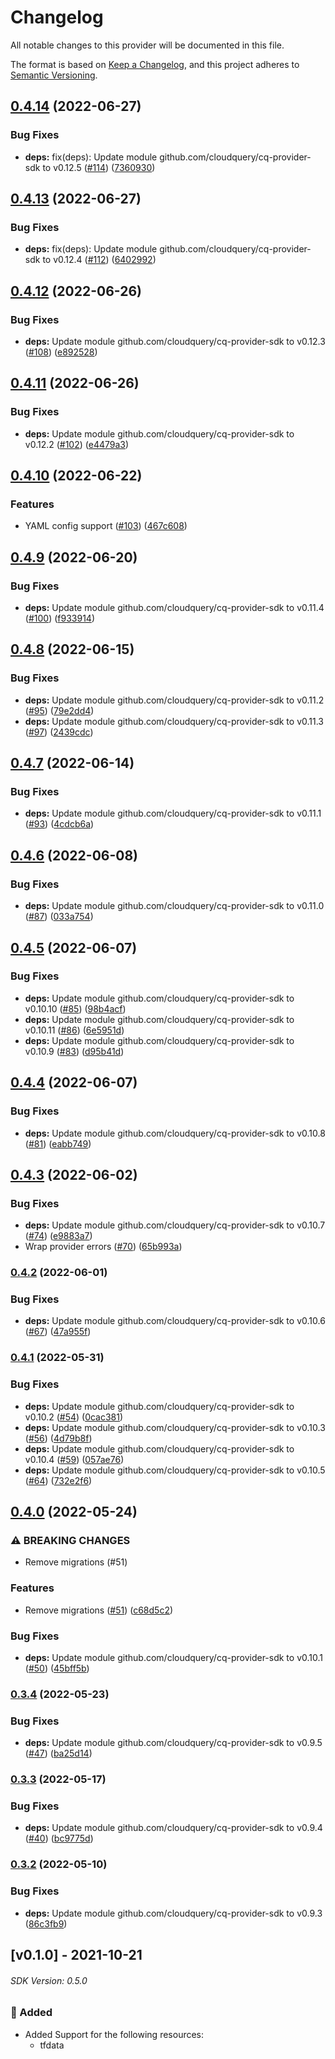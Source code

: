 # Changelog

All notable changes to this provider will be documented in this file.

The format is based on [Keep a Changelog](https://keepachangelog.com/en/1.0.0/),
and this project adheres to [Semantic Versioning](https://semver.org/spec/v2.0.0.html).

## [0.4.14](https://github.com/cloudquery/cq-provider-terraform/compare/v0.4.13...v0.4.14) (2022-06-27)


### Bug Fixes

* **deps:** fix(deps): Update module github.com/cloudquery/cq-provider-sdk to v0.12.5 ([#114](https://github.com/cloudquery/cq-provider-terraform/issues/114)) ([7360930](https://github.com/cloudquery/cq-provider-terraform/commit/7360930e9a992b863344aa03fc75cd24a4e55599))

## [0.4.13](https://github.com/cloudquery/cq-provider-terraform/compare/v0.4.12...v0.4.13) (2022-06-27)


### Bug Fixes

* **deps:** fix(deps): Update module github.com/cloudquery/cq-provider-sdk to v0.12.4 ([#112](https://github.com/cloudquery/cq-provider-terraform/issues/112)) ([6402992](https://github.com/cloudquery/cq-provider-terraform/commit/64029923f5d5208dd467872da7d9292ced17bc00))

## [0.4.12](https://github.com/cloudquery/cq-provider-terraform/compare/v0.4.11...v0.4.12) (2022-06-26)


### Bug Fixes

* **deps:** Update module github.com/cloudquery/cq-provider-sdk to v0.12.3 ([#108](https://github.com/cloudquery/cq-provider-terraform/issues/108)) ([e892528](https://github.com/cloudquery/cq-provider-terraform/commit/e892528a8a49e3816ac91f38093277168569b705))

## [0.4.11](https://github.com/cloudquery/cq-provider-terraform/compare/v0.4.10...v0.4.11) (2022-06-26)


### Bug Fixes

* **deps:** Update module github.com/cloudquery/cq-provider-sdk to v0.12.2 ([#102](https://github.com/cloudquery/cq-provider-terraform/issues/102)) ([e4479a3](https://github.com/cloudquery/cq-provider-terraform/commit/e4479a37316c4e95d3d68972c25195e5e6c0668b))

## [0.4.10](https://github.com/cloudquery/cq-provider-terraform/compare/v0.4.9...v0.4.10) (2022-06-22)


### Features

* YAML config support ([#103](https://github.com/cloudquery/cq-provider-terraform/issues/103)) ([467c608](https://github.com/cloudquery/cq-provider-terraform/commit/467c608aa6362b6ea87c1d8331579ee4919911f6))

## [0.4.9](https://github.com/cloudquery/cq-provider-terraform/compare/v0.4.8...v0.4.9) (2022-06-20)


### Bug Fixes

* **deps:** Update module github.com/cloudquery/cq-provider-sdk to v0.11.4 ([#100](https://github.com/cloudquery/cq-provider-terraform/issues/100)) ([f933914](https://github.com/cloudquery/cq-provider-terraform/commit/f933914578bc5f6da6311b306e8532b653f16745))

## [0.4.8](https://github.com/cloudquery/cq-provider-terraform/compare/v0.4.7...v0.4.8) (2022-06-15)


### Bug Fixes

* **deps:** Update module github.com/cloudquery/cq-provider-sdk to v0.11.2 ([#95](https://github.com/cloudquery/cq-provider-terraform/issues/95)) ([79e2dd4](https://github.com/cloudquery/cq-provider-terraform/commit/79e2dd4e633be15bd09907d96330ecacda801ba2))
* **deps:** Update module github.com/cloudquery/cq-provider-sdk to v0.11.3 ([#97](https://github.com/cloudquery/cq-provider-terraform/issues/97)) ([2439cdc](https://github.com/cloudquery/cq-provider-terraform/commit/2439cdc7e33d020474778b98c67426d2006e28af))

## [0.4.7](https://github.com/cloudquery/cq-provider-terraform/compare/v0.4.6...v0.4.7) (2022-06-14)


### Bug Fixes

* **deps:** Update module github.com/cloudquery/cq-provider-sdk to v0.11.1 ([#93](https://github.com/cloudquery/cq-provider-terraform/issues/93)) ([4cdcb6a](https://github.com/cloudquery/cq-provider-terraform/commit/4cdcb6a060194e1eab21160a6b4e3704e7321126))

## [0.4.6](https://github.com/cloudquery/cq-provider-terraform/compare/v0.4.5...v0.4.6) (2022-06-08)


### Bug Fixes

* **deps:** Update module github.com/cloudquery/cq-provider-sdk to v0.11.0 ([#87](https://github.com/cloudquery/cq-provider-terraform/issues/87)) ([033a754](https://github.com/cloudquery/cq-provider-terraform/commit/033a7541135081363619fad20cfd7c8f76a6c6ae))

## [0.4.5](https://github.com/cloudquery/cq-provider-terraform/compare/v0.4.4...v0.4.5) (2022-06-07)


### Bug Fixes

* **deps:** Update module github.com/cloudquery/cq-provider-sdk to v0.10.10 ([#85](https://github.com/cloudquery/cq-provider-terraform/issues/85)) ([98b4acf](https://github.com/cloudquery/cq-provider-terraform/commit/98b4acf607b30fbd736ceb1d8d994835c02083a2))
* **deps:** Update module github.com/cloudquery/cq-provider-sdk to v0.10.11 ([#86](https://github.com/cloudquery/cq-provider-terraform/issues/86)) ([6e5951d](https://github.com/cloudquery/cq-provider-terraform/commit/6e5951dcc668a9e72ba0425ab3786ce3314e9534))
* **deps:** Update module github.com/cloudquery/cq-provider-sdk to v0.10.9 ([#83](https://github.com/cloudquery/cq-provider-terraform/issues/83)) ([d95b41d](https://github.com/cloudquery/cq-provider-terraform/commit/d95b41d7b10ec7e7e1ad7c14028b5b0ee40051a5))

## [0.4.4](https://github.com/cloudquery/cq-provider-terraform/compare/v0.4.3...v0.4.4) (2022-06-07)


### Bug Fixes

* **deps:** Update module github.com/cloudquery/cq-provider-sdk to v0.10.8 ([#81](https://github.com/cloudquery/cq-provider-terraform/issues/81)) ([eabb749](https://github.com/cloudquery/cq-provider-terraform/commit/eabb74987a7869671c865f458526d92b13f23761))

## [0.4.3](https://github.com/cloudquery/cq-provider-terraform/compare/v0.4.2...v0.4.3) (2022-06-02)


### Bug Fixes

* **deps:** Update module github.com/cloudquery/cq-provider-sdk to v0.10.7 ([#74](https://github.com/cloudquery/cq-provider-terraform/issues/74)) ([e9883a7](https://github.com/cloudquery/cq-provider-terraform/commit/e9883a7a457f234729b1ce1cce2a0f869e0772cb))
* Wrap provider errors ([#70](https://github.com/cloudquery/cq-provider-terraform/issues/70)) ([65b993a](https://github.com/cloudquery/cq-provider-terraform/commit/65b993a8c7124db2cd6ffa670921ebd365cc0527))

### [0.4.2](https://github.com/cloudquery/cq-provider-terraform/compare/v0.4.1...v0.4.2) (2022-06-01)


### Bug Fixes

* **deps:** Update module github.com/cloudquery/cq-provider-sdk to v0.10.6 ([#67](https://github.com/cloudquery/cq-provider-terraform/issues/67)) ([47a955f](https://github.com/cloudquery/cq-provider-terraform/commit/47a955f1c87dc60b4543d12522dae6b967dfd052))

### [0.4.1](https://github.com/cloudquery/cq-provider-terraform/compare/v0.4.0...v0.4.1) (2022-05-31)


### Bug Fixes

* **deps:** Update module github.com/cloudquery/cq-provider-sdk to v0.10.2 ([#54](https://github.com/cloudquery/cq-provider-terraform/issues/54)) ([0cac381](https://github.com/cloudquery/cq-provider-terraform/commit/0cac38168ae2e599d49f36c3a1ec13cc37ac8517))
* **deps:** Update module github.com/cloudquery/cq-provider-sdk to v0.10.3 ([#56](https://github.com/cloudquery/cq-provider-terraform/issues/56)) ([4d79b8f](https://github.com/cloudquery/cq-provider-terraform/commit/4d79b8f96024fd23be02ad5b80568d87b25359a8))
* **deps:** Update module github.com/cloudquery/cq-provider-sdk to v0.10.4 ([#59](https://github.com/cloudquery/cq-provider-terraform/issues/59)) ([057ae76](https://github.com/cloudquery/cq-provider-terraform/commit/057ae76dd732e467d6d6a3513328f19e1a8efbfe))
* **deps:** Update module github.com/cloudquery/cq-provider-sdk to v0.10.5 ([#64](https://github.com/cloudquery/cq-provider-terraform/issues/64)) ([732e2f6](https://github.com/cloudquery/cq-provider-terraform/commit/732e2f668701bad6da952694d00447f9016a46e3))

## [0.4.0](https://github.com/cloudquery/cq-provider-terraform/compare/v0.3.4...v0.4.0) (2022-05-24)


### ⚠ BREAKING CHANGES

* Remove migrations (#51)

### Features

* Remove migrations ([#51](https://github.com/cloudquery/cq-provider-terraform/issues/51)) ([c68d5c2](https://github.com/cloudquery/cq-provider-terraform/commit/c68d5c278580b9c62f3fe7ead51b531ed12b96fc))


### Bug Fixes

* **deps:** Update module github.com/cloudquery/cq-provider-sdk to v0.10.1 ([#50](https://github.com/cloudquery/cq-provider-terraform/issues/50)) ([45bff5b](https://github.com/cloudquery/cq-provider-terraform/commit/45bff5b033cb931e0a93c5afcdcca57f1b465250))

### [0.3.4](https://github.com/cloudquery/cq-provider-terraform/compare/v0.3.3...v0.3.4) (2022-05-23)


### Bug Fixes

* **deps:** Update module github.com/cloudquery/cq-provider-sdk to v0.9.5 ([#47](https://github.com/cloudquery/cq-provider-terraform/issues/47)) ([ba25d14](https://github.com/cloudquery/cq-provider-terraform/commit/ba25d145b98542d5fc3eeaeb57f72a88a31b6f6e))

### [0.3.3](https://github.com/cloudquery/cq-provider-terraform/compare/v0.3.2...v0.3.3) (2022-05-17)


### Bug Fixes

* **deps:** Update module github.com/cloudquery/cq-provider-sdk to v0.9.4 ([#40](https://github.com/cloudquery/cq-provider-terraform/issues/40)) ([bc9775d](https://github.com/cloudquery/cq-provider-terraform/commit/bc9775d40e3e278551fe83ee2a5688906fa1af47))

### [0.3.2](https://github.com/cloudquery/cq-provider-terraform/compare/v0.3.1...v0.3.2) (2022-05-10)


### Bug Fixes

* **deps:** Update module github.com/cloudquery/cq-provider-sdk to v0.9.3 ([86c3fb9](https://github.com/cloudquery/cq-provider-terraform/commit/86c3fb99064f9bc511e851fd5366368e07de53f2))

## [v0.1.0] - 2021-10-21
###### SDK Version: 0.5.0

### :rocket: Added
 - Added Support for the following resources:
    * tfdata
